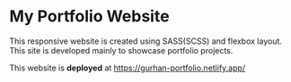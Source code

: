 # My Portfolio Website

This responsive website is created using SASS(SCSS) and flexbox layout. This site is developed mainly to showcase portfolio projects.

This website is **deployed** at https://gurhan-portfolio.netlify.app/
